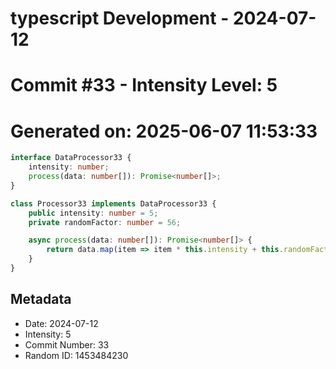 ﻿# typescript Development - 2024-07-12
# Commit #33 - Intensity Level: 5
# Generated on: 2025-06-07 11:53:33
```typescript
interface DataProcessor33 {
    intensity: number;
    process(data: number[]): Promise<number[]>;
}

class Processor33 implements DataProcessor33 {
    public intensity: number = 5;
    private randomFactor: number = 56;

    async process(data: number[]): Promise<number[]> {
        return data.map(item => item * this.intensity + this.randomFactor);
    }
}
```
## Metadata
- Date: 2024-07-12
- Intensity: 5
- Commit Number: 33
- Random ID: 1453484230
